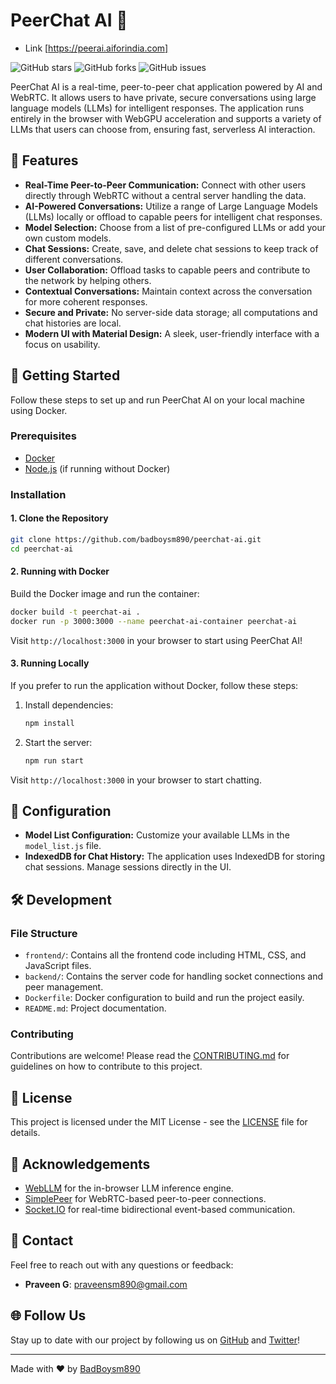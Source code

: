 # PeerChat AI 🚀

- Link [https://peerai.aiforindia.com]

![GitHub stars](https://img.shields.io/github/stars/badboysm890/peerchat-ai)
![GitHub forks](https://img.shields.io/github/forks/badboysm890/peerchat-ai)
![GitHub issues](https://img.shields.io/github/issues/badboysm890/peerchat-ai)

PeerChat AI is a real-time, peer-to-peer chat application powered by AI and WebRTC. It allows users to have private, secure conversations using large language models (LLMs) for intelligent responses. The application runs entirely in the browser with WebGPU acceleration and supports a variety of LLMs that users can choose from, ensuring fast, serverless AI interaction.


## 🌟 Features

- **Real-Time Peer-to-Peer Communication:** Connect with other users directly through WebRTC without a central server handling the data.
- **AI-Powered Conversations:** Utilize a range of Large Language Models (LLMs) locally or offload to capable peers for intelligent chat responses.
- **Model Selection:** Choose from a list of pre-configured LLMs or add your own custom models.
- **Chat Sessions:** Create, save, and delete chat sessions to keep track of different conversations.
- **User Collaboration:** Offload tasks to capable peers and contribute to the network by helping others.
- **Contextual Conversations:** Maintain context across the conversation for more coherent responses.
- **Secure and Private:** No server-side data storage; all computations and chat histories are local.
- **Modern UI with Material Design:** A sleek, user-friendly interface with a focus on usability.

## 🚀 Getting Started

Follow these steps to set up and run PeerChat AI on your local machine using Docker.

### Prerequisites

- [Docker](https://www.docker.com/get-started)
- [Node.js](https://nodejs.org/) (if running without Docker)

### Installation

#### 1. Clone the Repository

```bash
git clone https://github.com/badboysm890/peerchat-ai.git
cd peerchat-ai
```

#### 2. Running with Docker

Build the Docker image and run the container:

```bash
docker build -t peerchat-ai .
docker run -p 3000:3000 --name peerchat-ai-container peerchat-ai
```

Visit `http://localhost:3000` in your browser to start using PeerChat AI!

#### 3. Running Locally

If you prefer to run the application without Docker, follow these steps:

1. Install dependencies:

   ```bash
   npm install
   ```

2. Start the server:

   ```bash
   npm run start
   ```

Visit `http://localhost:3000` in your browser to start chatting.

## 📄 Configuration

- **Model List Configuration:** Customize your available LLMs in the `model_list.js` file.
- **IndexedDB for Chat History:** The application uses IndexedDB for storing chat sessions. Manage sessions directly in the UI.

## 🛠️ Development

### File Structure

- `frontend/`: Contains all the frontend code including HTML, CSS, and JavaScript files.
- `backend/`: Contains the server code for handling socket connections and peer management.
- `Dockerfile`: Docker configuration to build and run the project easily.
- `README.md`: Project documentation.

### Contributing

Contributions are welcome! Please read the [CONTRIBUTING.md](CONTRIBUTING.md) for guidelines on how to contribute to this project.

## 📜 License

This project is licensed under the MIT License - see the [LICENSE](LICENSE) file for details.

## 🙌 Acknowledgements

- [WebLLM](https://github.com/mlc-ai/web-llm) for the in-browser LLM inference engine.
- [SimplePeer](https://github.com/feross/simple-peer) for WebRTC-based peer-to-peer connections.
- [Socket.IO](https://socket.io/) for real-time bidirectional event-based communication.

## 📧 Contact

Feel free to reach out with any questions or feedback:

- **Praveen G**: [praveensm890@gmail.com](mailto:praveensm890@gmail.com)

## 🌐 Follow Us

Stay up to date with our project by following us on [GitHub](https://github.com/badboysm890/peerchat-ai) and [Twitter](https://twitter.com/BadBoy17G)!

---

Made with ❤️ by [BadBoysm890](https://github.com/badboysm890)
